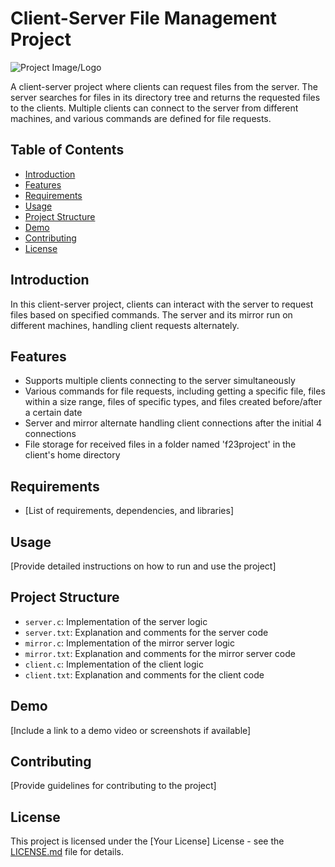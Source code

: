 # Client-Server File Management Project

![Project Image/Logo](path/to/your/image)

A client-server project where clients can request files from the server. The server searches for files in its directory tree and returns the requested files to the clients. Multiple clients can connect to the server from different machines, and various commands are defined for file requests.

## Table of Contents
- [Introduction](#introduction)
- [Features](#features)
- [Requirements](#requirements)
- [Usage](#usage)
- [Project Structure](#project-structure)
- [Demo](#demo)
- [Contributing](#contributing)
- [License](#license)

## Introduction
In this client-server project, clients can interact with the server to request files based on specified commands. The server and its mirror run on different machines, handling client requests alternately.

## Features
- Supports multiple clients connecting to the server simultaneously
- Various commands for file requests, including getting a specific file, files within a size range, files of specific types, and files created before/after a certain date
- Server and mirror alternate handling client connections after the initial 4 connections
- File storage for received files in a folder named 'f23project' in the client's home directory

## Requirements
- [List of requirements, dependencies, and libraries]

## Usage
[Provide detailed instructions on how to run and use the project]

## Project Structure
- `server.c`: Implementation of the server logic
- `server.txt`: Explanation and comments for the server code
- `mirror.c`: Implementation of the mirror server logic
- `mirror.txt`: Explanation and comments for the mirror server code
- `client.c`: Implementation of the client logic
- `client.txt`: Explanation and comments for the client code

## Demo
[Include a link to a demo video or screenshots if available]

## Contributing
[Provide guidelines for contributing to the project]

## License
This project is licensed under the [Your License] License - see the [LICENSE.md](LICENSE.md) file for details.


